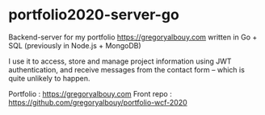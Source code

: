 # portfolio2020-server-go

Backend-server for my portfolio https://gregoryalbouy.com written in Go + SQL (previously in Node.js + MongoDB)

I use it to access, store and manage project information using JWT authentication, and receive messages from the contact form – which is quite unlikely to happen.

Portfolio : https://gregoryalbouy.com
Front repo : https://github.com/gregoryalbouy/portfolio-wcf-2020